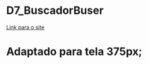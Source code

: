 # D7_BuscadorBuser
[Link para o site](https://elielclementino.github.io/D7_BuscadorBuser/)
# Adaptado para tela 375px;
